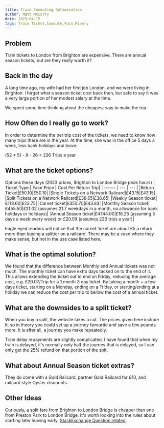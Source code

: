 ```yaml
---
title: Train Commuting Optimisation
author: Matt McCorry
date: 2023-04-15
tags: Train Ticket,Commute,Pain,Misery
---
```


## Problem

Train tickets to London from Brighton are expensive.  There are annual season tickets, but are they really worth it?

## Back in the day

A long time ago, my wife had her first job London, and we were living in Brighton.  I forget what a season ticket cost back then, but safe to say it was a very large portion of her modest salary at the time.

We spent some time thinking about the cheapest way to make the trip.

## How Often do I really go to work?

In order to determine the per trip cost of the tickets, we need to know how many trips there are in the year.  At the time, she was in the office 5 days a week, less bank holidays and leave.

(52 * 5) - 8 - 26 = 226 Trips a year

## What are the ticket options?

Options these days (2023 prices, Brighton to London Bridge peak hours)
| Ticket Type | Face Price | Cost Per Return Trip|
| ------ | --- | --- |
|Return Ticket|£50.10|£50.10|
|Single Tickets on a Network Railcard|£43.15|£43.15|
|Split Tickets on a Network Railcard|£38.65|£38.65|
|Weekly Season ticket|£118.60|£23.75|
|Carnet ticket|£350.70|£43.83|
|Monthly Season ticket|£455.50|£21.02 (assumes 21.7 weekdays in a month, no allowance for bank holidays or holidays)|
|Annual Season ticket|£4744.00|£18.25 (assuming 5 days a week every week) or £20.99 (assumes 226 trips a year)|

Eagle eyed readers will notice that the carnet ticket are about £5 a return more than buying a splitter on a railcard.  There may be a case where they make sense, but not in the use case listed here.

## What is the optimal solution?

We found that the difference between Monthly and Annual tickets was not much. The monthly ticket can have extra days tacked on to the end of it.  This allows extending the ticket out to end on Friday, reducing the average cost, e.g. £20.07/Trip for a 1 month 3 day ticket.  By taking a month + a few days ticket, starting on a Monday, ending on a Friday, or starting/ending at a holiday we can reduce the cost per trip to bellow the cost of a annual ticket.

## What are the downsides to a split ticket?

When you buy a split, the website takes a cut. The prices given here include it, so in theory you could set up a journey favourite and save a few pounds more.  It is after all, a journey you make repeatedly.

Train delay repayments are slightly complicated.  I have found that when my train is delayed, it's normally only half the journey that is delayed, so I can only get the 25% refund on that portion of the spit.

## What about Annual Season ticket extras?

They do come with a Gold Railcard, partner Gold Railcard for £10, and railcard style Oyster discounts.

## Other Ideas

Curiously, a split fare from Brighton to London Bridge is cheaper than one from Preston Park to London Bridge.  It's worth looking into the rules about starting late/ leaving early. [StackExchange Question related](https://travel.stackexchange.com/questions/103127/uk-train-can-i-board-at-a-different-station).
